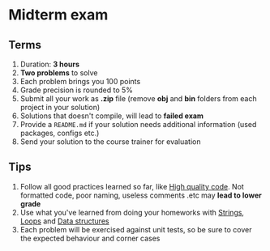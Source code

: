 # Midterm exam

## Terms
1. Duration: **3 hours**
1. **Two problems** to solve
1. Each problem brings you 100 points
1. Grade precision is rounded to 5%
1. Submit all your work as **.zip** file (remove **obj** and **bin** folders from each project in your solution) 
1. Solutions that doesn't compile, will lead to **failed exam**
1. Provide a `README.md` if your solution needs additional information (used packages, configs etc.)
1. Send your solution to the course trainer for evaluation

## Tips
1. Follow all good practices learned so far, like [High quality code](https://github.com/ekostadinov/edojoit-autot-csharp-sbt/tree/master/Track-I/09.High-quality-code). Not formatted code, poor naming, useless comments .etc may **lead to lower grade**
1. Use what you've learned from doing your homeworks with [Strings](https://github.com/ekostadinov/edojoit-autot-csharp-sbt/tree/master/Track-I/05.Strings), [Loops](https://github.com/ekostadinov/edojoit-autot-csharp-sbt/tree/master/Track-I/03.Loops-and-Switch-operator) and [Data structures](https://github.com/ekostadinov/edojoit-autot-csharp-sbt/tree/master/Track-I/04.Data-structures)
1. Each problem will be exercised against unit tests, so be sure to cover the expected behaviour and corner cases
